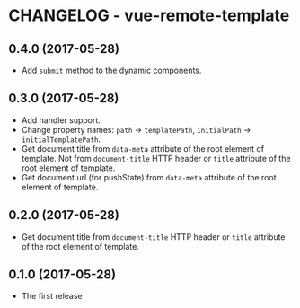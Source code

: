 # CHANGELOG - vue-remote-template

## 0.4.0 (2017-05-28)

* Add `submit` method to the dynamic components.

## 0.3.0 (2017-05-28)

* Add handler support.
* Change property names: `path` -> `templatePath`,
  `initialPath` -> `initialTemplatePath`.
* Get document title from `data-meta` attribute of the root element of template.
  Not from `document-title` HTTP header or `title` attribute
  of the root element of template.
* Get document url (for pushState) from `data-meta` attribute of the root
  element of template.

## 0.2.0 (2017-05-28)

* Get document title from `document-title` HTTP header or `title` attribute
  of the root element of template.

## 0.1.0 (2017-05-28)

* The first release
